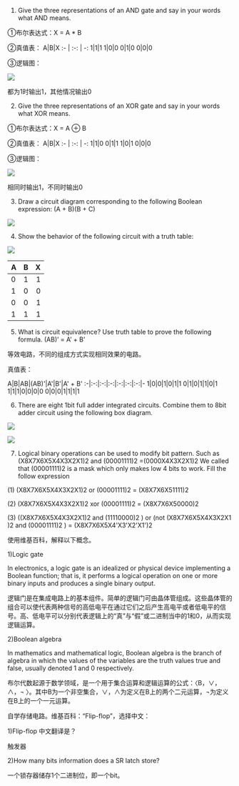 1) Give the three representations of an AND gate and say in your words what AND means.

①布尔表达式：X = A * B

②真值表：
A|B|X
:- | :-: | -: 
1|1|1
1|0|0
0|1|0
0|0|0

③逻辑图：

![](http://a3.qpic.cn/psb?/V10WsyPe3UzLA1/hSCzl3R6fADdNvVsG*7V7nIj0rZWakv.ke0gENf7iOY!/b/dDYBAAAAAAAA&ek=1&kp=1&pt=0&bo=nAG.AJwBvgABACc!&tl=1&vuin=2148174380&tm=1539871200&sce=50-1-1&rf=viewer_311)

都为1时输出1，其他情况输出0

2) Give the three representations of an XOR gate and say in your words what XOR means.

①布尔表达式：X = A ⊕ B

②真值表：
A|B|X
:- | :-: | -: 
1|1|0
0|1|1
1|0|1
0|0|0

③逻辑图：

![](http://a1.qpic.cn/psb?/V10WsyPe3UzLA1/.4dblwl4yzkGPWKQUuzSeqBMfGcZiWAb.*SiBlwOv.I!/b/dFQBAAAAAAAA&ek=1&kp=1&pt=0&bo=hgG.AIYBvgABACc!&tl=3&vuin=2148174380&tm=1539871200&sce=60-4-3&rf=viewer_311)

相同时输出1，不同时输出0

3) Draw a circuit diagram corresponding to the following Boolean expression: (A + B)(B + C)

![](http://a4.qpic.cn/psb?/V10WsyPe3UzLA1/1.zAYcuFikWhb.35ONSIEGGdM6RDe9gJIWdK*GQfLHk!/c/dFMBAAAAAAAA&ek=1&kp=1&pt=0&bo=IQNMASEDTAEBACc!&t=5&tl=3&vuin=2148174380&tm=1539871200&sce=60-2-2&rf=0-0)

4) Show the behavior of the following circuit with a truth table:

![](http://a1.qpic.cn/psb?/V10WsyPe3UzLA1/kNcl*t4DKlwv89KXf6USSfo2KkLSSDafKVxMiN4lPdQ!/b/dDQBAAAAAAAA&ek=1&kp=1&pt=0&bo=jAIUAYwCFAEBACc!&tl=3&vuin=2148174380&tm=1539871200&sce=60-2-2&rf=viewer_311)

A|B|X
:-|:-:|-:
0|1|1
1|0|0
0|0|1
1|1|1

5) What is circuit equivalence? Use truth table to prove the following formula.
(AB)’ = A’ + B’

等效电路，不同的组成方式实现相同效果的电路。

真值表：

A|B|AB|(AB)'|A'|B'|A' + B'
:-|:-:|:-:|:-:|:-:|:-:|:-:|-
1|0|0|1|0|1|1
0|1|0|1|1|0|1
1|1|1|0|0|0|0
0|0|0|1|1|1|1

6) There are eight 1bit full adder integrated circuits. Combine them to 8bit adder circuit using the following box diagram.

![](http://a3.qpic.cn/psb?/V10WsyPe3UzLA1/DlBc0eEUuLwiJSWubwt94Qt.KIdYkaLB4opZZVDFwO4!/c/dDIBAAAAAAAA&ek=1&kp=1&pt=0&bo=RwMGAUcDBgEBACc!&t=5&tl=3&vuin=2148174380&tm=1539871200&sce=60-2-2&rf=0-0)

![](http://a3.qpic.cn/psb?/V10WsyPe3UzLA1/l25aq6mHKIDLQFnnFhC*58dfHyF8sfHa.bSaC6GNixM!/b/dGYBAAAAAAAA&ek=1&kp=1&pt=0&bo=bgQHAW4EBwEBACc!&tl=3&vuin=2148174380&tm=1539874800&sce=60-2-2&rf=viewer_311)

7) Logical binary operations can be used to modify bit pattern. Such as
(X8X7X6X5X4X3X2X1)2 and (00001111)2 =(0000X4X3X2X1)2
We called that (00001111)2 is a mask which only makes low 4 bits to work.
Fill the follow expression

(1) (X8X7X6X5X4X3X2X1)2 or (00001111)2 = (X8X7X6X51111)2

(2) (X8X7X6X5X4X3X2X1)2 xor (00001111)2 = (X8X7X6X50000)2

(3) ((X8X7X6X5X4X3X2X1)2 and (11110000)2 )
or (not (X8X7X6X5X4X3X2X1
)2
and (00001111)2
) = (X8X7X6X5X4'X3'X2'X1')2

使用维基百科，解释以下概念。

1)Logic gate

In electronics, a logic gate is an idealized or physical device implementing a Boolean function; that is, it performs a logical operation on one or more binary inputs and produces a single binary output. 

逻辑门是在集成电路上的基本组件。简单的逻辑门可由晶体管组成。这些晶体管的组合可以使代表两种信号的高低电平在通过它们之后产生高电平或者低电平的信号。高、低电平可以分别代表逻辑上的“真”与“假”或二进制当中的1和0，从而实现逻辑运算。

2)Boolean algebra

In mathematics and mathematical logic, Boolean algebra is the branch of algebra in which the values of the variables are the truth values true and false, usually denoted 1 and 0 respectively. 

布尔代数起源于数学领域，是一个用于集合运算和逻辑运算的公式：〈B，∨，∧，¬ 〉。其中B为一个非空集合，∨，∧为定义在B上的两个二元运算，¬为定义在B上的一个一元运算。

自学存储电路。维基百科：“Flip-flop”，选择中文：

1)Flip-flop 中文翻译是？

触发器

2)How many bits information does a SR latch store?

一个锁存器储存1个二进制位，即一个bit。
